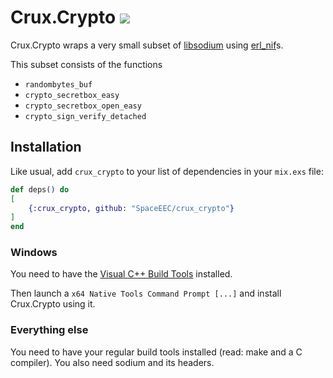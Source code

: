 # Crux.Crypto ![](https://github.com/SpaceEEC/crux_crypto/workflows/Tests/badge.svg?event=push&branch=master)

Crux.Crypto wraps a very small subset of [libsodium](https://github.com/jedisct1/libsodium) using [erl_nif](http://erlang.org/doc/man/erl_nif.html)s.

This subset consists of the functions
- `randombytes_buf`
- `crypto_secretbox_easy`
- `crypto_secretbox_open_easy`
- `crypto_sign_verify_detached`

## Installation

Like usual, add `crux_crypto` to your list of dependencies in your `mix.exs` file:

```elixir
def deps() do
[
    {:crux_crypto, github: "SpaceEEC/crux_crypto"}
]
end
```

### Windows

You need to have the [Visual C++ Build Tools](https://visualstudio.microsoft.com/visual-cpp-build-tools/) installed.

Then launch a `x64 Native Tools Command Prompt [...]` and install Crux.Crypto using it.

### Everything else

You need to have your regular build tools installed (read: make and a C compiler).
You also need sodium and its headers.

